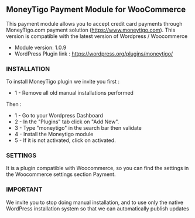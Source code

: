 ## MoneyTigo Payment Module for WooCommerce ##

This payment module allows you to accept credit card payments through MoneyTigo.com payment solution (https://www.moneytigo.com).
This version is compatible with the latest version of Wordpress / Woocommerce

* Module version: 1.0.9
* WordPress Plugin link : https://wordpress.org/plugins/moneytigo/

### INSTALLATION ###

To install MoneyTigo plugin we invite you first : 

* 1 - Remove all old manual installations performed

Then : 

* 1 - Go to your Wordpress Dashboard
* 2 - In the "Plugins" tab click on "Add New".
* 3 - Type "moneytigo" in the search bar then validate
* 4 - Install the Moneytigo module
* 5 - If it is not activated, click on activated.


### SETTINGS ###

It is a plugin compatible with Woocommerce, so you can find the settings in the Woocommerce settings section Payment.


### IMPORTANT ###
We invite you to stop doing manual installation, and to use only the native WordPress installation system so that we can automatically publish updates